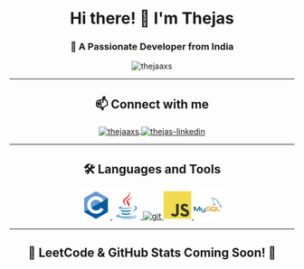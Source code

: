 ### <h1 align="center">Hi there! 👋 I'm Thejas</h1>

<h3 align="center">🌱 A Passionate Developer from India</h3>

<p align="center">
  <img src="https://komarev.com/ghpvc/?username=thejaaxs&label=Profile%20views&color=0e75b6&style=flat" alt="thejaaxs" />
</p>

---

### <h2 align="center">📫 Connect with me</h2>

<p align="center">
  <a href="https://twitter.com/thejaaxs" target="blank">
    <img align="center" src="https://raw.githubusercontent.com/rahuldkjain/github-profile-readme-generator/master/src/images/icons/Social/twitter.svg" alt="thejaaxs" height="40" width="50" />
  </a>
  <a href="https://www.linkedin.com/in/thejaaxs" target="blank">
    <img align="center" src="https://raw.githubusercontent.com/rahuldkjain/github-profile-readme-generator/master/src/images/icons/Social/linked-in-alt.svg" alt="thejas-linkedin" height="40" width="50" />
  </a>
<!--   <a href="https://thejas.dev" target="blank">
    <img align="center" src="https://cdn-icons-png.flaticon.com/512/841/841364.png" alt="thejas-portfolio" height="50" width="50" />
  </a> -->
</p>

---

### <h2 align="center">🛠️ Languages and Tools</h2>

<p align="center">
  <a href="https://www.cprogramming.com/" target="_blank" rel="noreferrer">
    <img src="https://raw.githubusercontent.com/devicons/devicon/master/icons/c/c-original.svg" alt="c" width="50" height="50"/>
  </a>
  <a href="https://www.java.com" target="_blank" rel="noreferrer">
    <img src="https://raw.githubusercontent.com/devicons/devicon/master/icons/java/java-original.svg" alt="java" width="50" height="50"/>
  </a>
  <a href="https://git-scm.com/" target="_blank" rel="noreferrer">
    <img src="https://www.vectorlogo.zone/logos/git-scm/git-scm-icon.svg" alt="git" width="50" height="50"/>
  </a>
  <a href="https://developer.mozilla.org/en-US/docs/Web/JavaScript" target="_blank" rel="noreferrer">
    <img src="https://raw.githubusercontent.com/devicons/devicon/master/icons/javascript/javascript-original.svg" alt="javascript" width="50" height="50"/>
  </a>
  <a href="https://www.mysql.com/" target="_blank" rel="noreferrer">
    <img src="https://raw.githubusercontent.com/devicons/devicon/master/icons/mysql/mysql-original-wordmark.svg" alt="mysql" width="50" height="50"/>
  </a>
</p>

---

### <h2 align="center">🚀 LeetCode & GitHub Stats Coming Soon! 🚀</h2>

</p>
